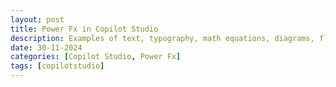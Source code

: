 ```yaml
---
layout: post
title: Power Fx in Copilot Studio
description: Examples of text, typography, math equations, diagrams, flowcharts, pictures, videos, and more.
date: 30-11-2024
categories: [Copilot Studio, Power Fx]
tags: [copilotstudio]
---
```


